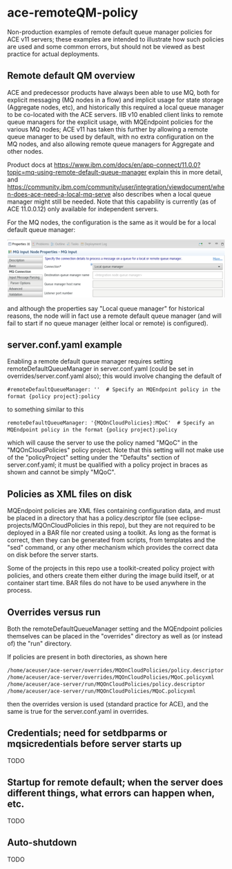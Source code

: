 # ace-remoteQM-policy
Non-production examples of remote default queue manager policies for ACE v11 servers; these examples are intended to illustrate 
how such policies are used and some common errors, but should not be viewed as best practice for actual deployments.

## Remote default QM overview
ACE and predecessor products have always been able to use MQ, both for explicit messaging (MQ nodes in a flow) and implicit 
usage for state storage (Aggregate nodes, etc), and historically this required a local queue manager to be co-located with 
the ACE servers. IIB v10 enabled client links to remote queue managers for the explicit usage, with MQEndpoint policies for
the various MQ nodes; ACE v11 has taken this further by allowing a remote queue manager to be used by default, with no extra
configuration on the MQ nodes, and also allowing remote queue managers for Aggregate and other nodes.
 
Product docs at https://www.ibm.com/docs/en/app-connect/11.0.0?topic=mq-using-remote-default-queue-manager explain this in
more detail, and https://community.ibm.com/community/user/integration/viewdocument/when-does-ace-need-a-local-mq-serve also
describes when a local queue manager might still be needed. Note that this capability is currently (as of ACE 11.0.0.12) only
available for independent servers.

For the MQ nodes, the configuration is the same as it would be for a local default queue manager:

![MQInput node properties](mqinput-default-mq.png)
 
and although the properties say "Local queue manager" for historical reasons, the node will in fact use a remote default
queue manager (and will fail to start if no queue manager (either local or remote) is configured).
 
## server.conf.yaml example
Enabling a remote default queue manager requires setting remoteDefaultQueueManager in server.conf.yaml (could be set in 
overrides/server.conf.yaml also); this would involve changing the default of
```
#remoteDefaultQueueManager: ''  # Specify an MQEndpoint policy in the format {policy project}:policy
```
to something similar to this
```
remoteDefaultQueueManager: '{MQOnCloudPolicies}:MQoC'  # Specify an MQEndpoint policy in the format {policy project}:policy
```
which will cause the server to use the policy named "MQoC" in the "MQOnCloudPolicies" policy project. Note that this 
setting will not make use of the "policyProject" setting under the "Defaults" section of server.conf.yaml; it must be
qualified with a policy project in braces as shown and cannot be simply "MQoC".

## Policies as XML files on disk
MQEndpoint policies are XML files containing configuration data, and must be placed in a directory that has a policy.descriptor
file (see eclipse-projects/MQOnCloudPolicies in this repo), but they are not required to be deployed in a BAR file nor created
using a toolkit. As long as the format is correct, then they can be generated from scripts, from templates and the "sed" 
command, or any other mechanism which provides the correct data on disk before the server starts.

Some of the projects in this repo use a toolkit-created policy project with policies, and others create them either during 
the image build itself, or at container start time. BAR files do not have to be used anywhere in the process.
 
## Overrides versus run
Both the remoteDefaultQueueManager setting and the MQEndpoint policies themselves can be placed in the "overrides" directory
as well as (or instead of) the "run" directory. 

If policies are present in both directories, as shown here
```
/home/aceuser/ace-server/overrides/MQOnCloudPolicies/policy.descriptor
/home/aceuser/ace-server/overrides/MQOnCloudPolicies/MQoC.policyxml
/home/aceuser/ace-server/run/MQOnCloudPolicies/policy.descriptor
/home/aceuser/ace-server/run/MQOnCloudPolicies/MQoC.policyxml
```
then the overrides version is used (standard practice for ACE), and the same is true for the server.conf.yaml in overrides.

## Credentials; need for setdbparms or mqsicredentials before server starts up
 TODO

## Startup for remote default; when the server does different things, what errors can happen when, etc.
 TODO

## Auto-shutdown
 TODO
